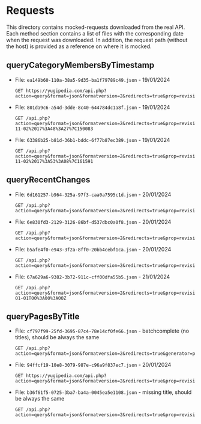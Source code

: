 # Requests

This directory contains mocked-requests downloaded from the real API.
Each method section contains a list of files with the corresponding date when the request was downloaded.
In addition, the request path (without the host) is provided as a reference on where it is mocked.

## queryCategoryMembersByTimestamp

* File: `ea149b60-110a-38a5-9d35-ba1f79789c49.json` - 19/01/2024
  ```
  GET https://yugipedia.com/api.php?action=query&format=json&formatversion=2&redirects=true&prop=revisions&rvprop=content|timestamp&generator=categorymembers&gcmsort=timestamp&gcmtitle=Category%3ADuel_Monsters_cards&gcmlimit=10&gcmdir=newer
  ```
* File: `801da9c6-a54d-3dde-8c40-644784dc1a8f.json` - 19/01/2024
  ```
  GET /api.php?action=query&format=json&formatversion=2&redirects=true&prop=revisions&rvprop=content|timestamp&generator=categorymembers&gcmsort=timestamp&gcmtitle=Category%3ADuel_Monsters_cards&gcmlimit=10&gcmdir=newer&gcmcontinue=2017-11-02%2017%3A48%3A27%7C150083
  ```

* File: `63386b25-b81d-36b1-bddc-6f77b87ec389.json` - 19/01/2024
  ```
  GET /api.php?action=query&format=json&formatversion=2&redirects=true&prop=revisions&rvprop=content|timestamp&generator=categorymembers&gcmsort=timestamp&gcmtitle=Category%3ADuel_Monsters_cards&gcmlimit=10&gcmdir=newer&gcmcontinue=2017-11-02%2017%3A53%3A08%7C161591
  ```

## queryRecentChanges

* File: `6d161257-b964-325a-97f3-caa0a7595c1d.json` - 20/01/2024
  ```
  GET /api.php?action=query&format=json&formatversion=2&redirects=true&prop=revisions|categories&rvprop=content|timestamp&generator=recentchanges&grctype=new|edit|categorize&grctoponly=true&cllimit=max&grclimit=10
  ```

* File: `6e830fd3-2129-3126-86bf-d537dbc0a0f8.json` - 20/01/2024
  ```
  GET /api.php?action=query&format=json&formatversion=2&redirects=true&prop=revisions|categories&rvprop=content|timestamp&generator=recentchanges&grctype=new|edit|categorize&grctoponly=true&cllimit=max&grclimit=10&grccontinue=20240120070017|4675744
  ```

* File: `b5afe4f0-e943-3f2a-8ff0-20bb4cebf1ca.json` - 20/01/2024
  ```
  GET /api.php?action=query&format=json&formatversion=2&redirects=true&prop=revisions|categories&rvprop=content|timestamp&generator=recentchanges&grctype=new|edit|categorize&grctoponly=true&cllimit=max&grclimit=10&grccontinue=20240120022338%7C4675720
  ```

* File: `67a629a6-9382-3b72-911c-cff00dfa55b5.json` - 21/01/2024
  ```
  GET /api.php?action=query&format=json&formatversion=2&redirects=true&prop=revisions|categories&rvprop=content|timestamp&generator=recentchanges&grctype=new|edit|categorize&grctoponly=true&cllimit=max&grclimit=10&grcstart=2024-01-01T00%3A00%3A00Z
  ```

## queryPagesByTitle

* File: `cf797f99-25fd-3695-87c4-78e14cf0fe66.json` - batchcomplete (no titles), should be always the same
  ```
  GET /api.php?action=query&format=json&formatversion=2&redirects=true&generator=pages&prop=revisions&rvprop=content|timestamp
  ```

* File: `94ffcf19-10e8-3079-987e-c96a9f837ec7.json` - 20/01/2024
  ```
  GET https://yugipedia.com/api.php?action=query&format=json&formatversion=2&redirects=true&prop=revisions&rvprop=content|timestamp&titles=LOB%7CETCO
  ```

* File: `b36f61f5-0725-3ba7-ba4a-0045ea5e1108.json` - missing title, should be always the same
  ```
  GET /api.php?action=query&format=json&formatversion=2&redirects=true&prop=revisions&rvprop=content|timestamp&titles=Does%20not%20exists
  ```
